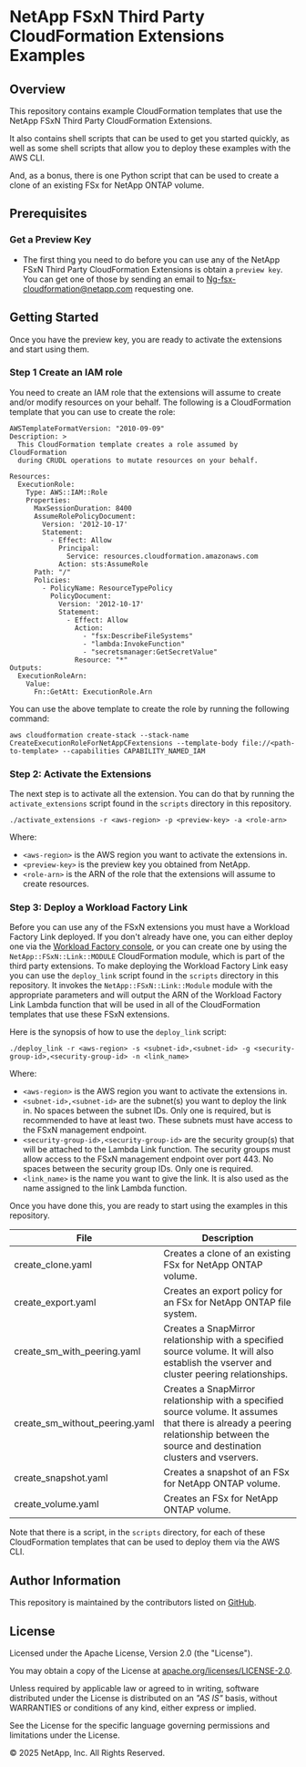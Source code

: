 # NetApp FSxN Third Party CloudFormation Extensions Examples

## Overview
This repository contains example CloudFormation templates that use the NetApp FSxN Third Party CloudFormation Extensions.

It also contains shell scripts that can be used to get you started quickly, as well as some shell
scripts that allow you to deploy these examples with the AWS CLI.

And, as a bonus, there is one Python script that can be used to create a clone of an existing FSx for NetApp ONTAP volume.

## Prerequisites
### Get a Preview Key
- The first thing you need to do before you can use any of the NetApp FSxN Third Party CloudFormation Extensions is obtain a `preview key`.
You can get one of those by sending an email to [Ng-fsx-cloudformation@netapp.com](mailto:Ng-fsx-cloudformation@netapp.com) requesting one.

## Getting Started
Once you have the preview key, you are ready to activate the extensions and start using them.

### Step 1 Create an IAM role
You need to create an IAM role that the extensions will assume to create and/or modify resources on your behalf.
The following is a CloudFormation template that you can use to create the role:
```
AWSTemplateFormatVersion: "2010-09-09"
Description: >
  This CloudFormation template creates a role assumed by CloudFormation
  during CRUDL operations to mutate resources on your behalf.

Resources:
  ExecutionRole:
    Type: AWS::IAM::Role
    Properties:
      MaxSessionDuration: 8400
      AssumeRolePolicyDocument:
        Version: '2012-10-17'
        Statement:
          - Effect: Allow
            Principal:
              Service: resources.cloudformation.amazonaws.com
            Action: sts:AssumeRole
      Path: "/"
      Policies:
        - PolicyName: ResourceTypePolicy
          PolicyDocument:
            Version: '2012-10-17'
            Statement:
              - Effect: Allow
                Action:
                  - "fsx:DescribeFileSystems"
                  - "lambda:InvokeFunction"
                  - "secretsmanager:GetSecretValue"
                Resource: "*"
Outputs:
  ExecutionRoleArn:
    Value:
      Fn::GetAtt: ExecutionRole.Arn
```
You can use the above template to create the role by running the following command:
```
aws cloudformation create-stack --stack-name CreateExecutionRoleForNetAppCFextensions --template-body file://<path-to-template> --capabilities CAPABILITY_NAMED_IAM
```

### Step 2: Activate the Extensions
The next step is to activate all the extension. You can do that by running the `activate_extensions`
script found in the `scripts` directory in this repository.
```
./activate_extensions -r <aws-region> -p <preview-key> -a <role-arn>
```
Where:
- `<aws-region>` is the AWS region you want to activate the extensions in.
- `<preview-key>` is the preview key you obtained from NetApp.
- `<role-arn>` is the ARN of the role that the extensions will assume to create resources.

### Step 3: Deploy a Workload Factory Link
Before you can use any of the FSxN extensions you must have a Workload Factory Link deployed.
If you don't already have one, you can either deploy one via the [Workload Factory console](https://console.workloads.netapp.com),
or you can create one by using the `NetApp::FSxN::Link::MODULE` CloudFormation module, which is part of the third party extensions.
To make deploying the Workload Factory Link easy you can use the `deploy_link` script found in the `scripts` directory in this repository.
It invokes the `NetApp::FSxN::Link::Module` module with the appropriate parameters and will output the ARN
of the Workload Factory Link Lambda function that will be used in all of the CloudFormation templates that use these FSxN extensions.

Here is the synopsis of how to use the `deploy_link` script:
```
./deploy_link -r <aws-region> -s <subnet-id>,<subnet-id> -g <security-group-id>,<security-group-id> -n <link_name>
```
Where:
- `<aws-region>` is the AWS region you want to activate the extensions in.
- `<subnet-id>,<subnet-id>` are the subnet(s) you want to deploy the link in. No spaces between the subnet IDs.
Only one is required, but is recommended to have at least two. These subnets must have access to the FSxN management endpoint.
- `<security-group-id>,<security-group-id>` are the security group(s) that will be attached to the Lambda Link function.
The security groups must allow access to the FSxN management endpoint over port 443.
No spaces between the security group IDs. Only one is required.
- `<link_name>` is the name you want to give the link. It is also used as the name assigned to the link Lambda function.

Once you have done this, you are ready to start using the examples in this repository.

| File | Description |
|------|-------------|
|create_clone.yaml|Creates a clone of an existing FSx for NetApp ONTAP volume.|
|create_export.yaml|Creates an export policy for an FSx for NetApp ONTAP file system.|
|create_sm_with_peering.yaml|Creates a SnapMirror relationship with a specified source volume. It will also establish the vserver and cluster peering relationships.|
|create_sm_without_peering.yaml|Creates a SnapMirror relationship with a specified source volume. It assumes that there is already a peering relationship between the source and destination clusters and vservers.|
|create_snapshot.yaml|Creates a snapshot of an FSx for NetApp ONTAP volume.|
|create_volume.yaml|Creates an FSx for NetApp ONTAP volume.|

Note that there is a script, in the `scripts` directory, for each of these CloudFormation templates that can be used to deploy them via the AWS CLI.

## Author Information

This repository is maintained by the contributors listed on [GitHub](https://github.com/NetApp/FSx-ONTAP-samples-scripts/graphs/contributors).

## License

Licensed under the Apache License, Version 2.0 (the "License").

You may obtain a copy of the License at [apache.org/licenses/LICENSE-2.0](http://www.apache.org/licenses/LICENSE-2.0).

Unless required by applicable law or agreed to in writing, software distributed under the License is distributed on an _"AS IS"_ basis, without WARRANTIES or conditions of any kind, either express or implied.

See the License for the specific language governing permissions and limitations under the License.

© 2025 NetApp, Inc. All Rights Reserved.
